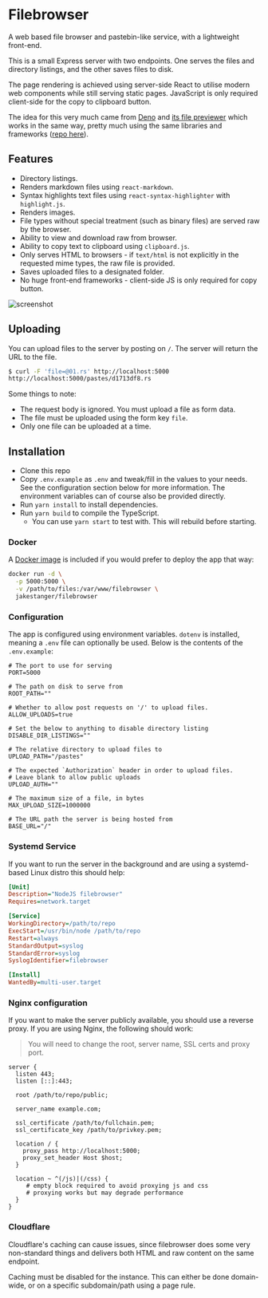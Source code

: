 # Filebrowser

A web based file browser and pastebin-like service, with a lightweight front-end.

This is a small Express server with two endpoints. One serves the files and directory listings,
and the other saves files to disk. 

The page rendering is achieved using server-side React to utilise modern web components while 
still serving static pages. JavaScript is only required client-side for the copy to clipboard button.

The idea for this very much came from [Deno](https://deno.land/) and [its file previewer](https://deno.land/std/examples/welcome.ts)
which works in the same way, pretty much using the same libraries and frameworks ([repo here](https://github.com/denoland/deno_website2)).

## Features

- Directory listings.
- Renders markdown files using `react-markdown`.
- Syntax highlights text files using `react-syntax-highlighter` with `highlight.js`.
- Renders images.
- File types without special treatment (such as binary files) are served raw by the browser.
- Ability to view and download raw from browser.
- Ability to copy text to clipboard using `clipboard.js`.
- Only serves HTML to browsers - if `text/html` is not explicitly in the requested mime types, the raw file is provided.
- Saves uploaded files to a designated folder.
- No huge front-end frameworks - client-side JS is only required for copy button.

![screenshot](https://f.jstanger.dev/github/filebrowser/screenshot.png)

## Uploading

You can upload files to the server by posting on `/`. The server will return the URL to the file.

```bash
$ curl -F 'file=@01.rs' http://localhost:5000
http://localhost:5000/pastes/d1713df8.rs
```

Some things to note:

- The request body is ignored. You must upload a file as form data.
- The file must be uploaded using the form key `file`.
- Only one file can be uploaded at a time.

## Installation

- Clone this repo
- Copy `.env.example` as `.env` and tweak/fill in the values to your needs. 
    See the configuration section below for more information. 
    The environment variables can of course also be provided directly.
- Run `yarn install` to install dependencies.
- Run `yarn build` to compile the TypeScript.
    - You can use `yarn start` to test with. This will rebuild before starting.
    
### Docker

A [Docker image](https://hub.docker.com/r/jakestanger/filebrowser) is included if you would prefer to deploy the app that way:

```bash
docker run -d \
  -p 5000:5000 \
  -v /path/to/files:/var/www/filebrowser \
  jakestanger/filebrowser
```

### Configuration

The app is configured using environment variables. `dotenv` is installed, meaning a `.env` file can optionally be used.
Below is the contents of the `.env.example`:

```dotenv
# The port to use for serving
PORT=5000

# The path on disk to serve from
ROOT_PATH=""

# Whether to allow post requests on '/' to upload files.
ALLOW_UPLOADS=true

# Set the below to anything to disable directory listing
DISABLE_DIR_LISTINGS=""

# The relative directory to upload files to
UPLOAD_PATH="/pastes"

# The expected `Authorization` header in order to upload files.
# Leave blank to allow public uploads
UPLOAD_AUTH=""

# The maximum size of a file, in bytes
MAX_UPLOAD_SIZE=1000000

# The URL path the server is being hosted from
BASE_URL="/"
```

### Systemd Service

If you want to run the server in the background and are using a systemd-based Linux distro this should help:

```ini
[Unit]
Description="NodeJS filebrowser"
Requires=network.target

[Service]
WorkingDirectory=/path/to/repo
ExecStart=/usr/bin/node /path/to/repo
Restart=always
StandardOutput=syslog
StandardError=syslog
SyslogIdentifier=filebrowser

[Install]
WantedBy=multi-user.target
```

### Nginx configuration

If you want to make the server publicly available, you should use a reverse proxy. If you are
using Nginx, the following should work:

> You will need to change the root, server name, SSL certs and proxy port.

```nginx
server {
  listen 443;
  listen [::]:443;

  root /path/to/repo/public;

  server_name example.com;

  ssl_certificate /path/to/fullchain.pem;
  ssl_certificate_key /path/to/privkey.pem;

  location / {
    proxy_pass http://localhost:5000;
    proxy_set_header Host $host;
  }

  location ~ ^(/js)|(/css) {
     # empty block required to avoid proxying js and css
     # proxying works but may degrade performance
  }
}
```

### Cloudflare

Cloudflare's caching can cause issues, since filebrowser does some very non-standard things 
and delivers both HTML and raw content on the same endpoint.

Caching must be disabled for the instance. 
This can either be done domain-wide, or on a specific subdomain/path using a page rule.
